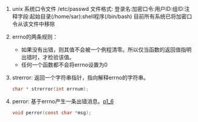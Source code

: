 1. unix 系统口令文件 /etc/passwd
文件格式:
登录名:加密口令:用户ID:组ID:注释字段:起始目录(/home/sar):shell程序(/bin/bash)
目前所有系统已将加密口令从该文件中移除

2. errno的两条规则：
	* 如果没有出错，则其值不会被一个例程清零。所以仅当函数的返回值指明出错时，才检验该值。
	* 任何一个函数都不会将errno设置为0

3. strerror: 返回一个字符串指针，指向解释errno的字符串。

	``` c
	char * strerror(int errnum);
	```

4. perror: 基于errno产生一条出错消息。[p1_6](p1_6.c)

	```c
	void perror(const char *msg);
	```
